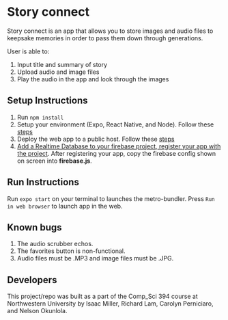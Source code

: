 # Story connect
Story connect is an app that allows you to store images and audio files to keepsake memories in order to pass them down through generations. 

User is able to:
1. Input title and summary of story
2. Upload audio and image files
3. Play the audio in the app and look through the images
## Setup Instructions
1. Run ```npm install```
2. Setup your environment (Expo, React Native, and Node). Follow these [steps](https://courses.cs.northwestern.edu/394/intro-react-native-deploy.php)
3. Deploy the web app to a public host. Follow these [steps](https://courses.cs.northwestern.edu/394/intro-react-native-deploy.php)
4. [Add a Realtime Database to your firebase project, register your app with the project](https://courses.cs.northwestern.edu/394/intro-react-native-firebase.php). 
After registering your app, copy the firebase config shown on screen into **firebase.js**. 

## Run Instructions
Run ```expo start``` on your terminal to launches the metro-bundler. Press ``Run in web browser`` to launch app in the web.
## Known bugs
1. The audio scrubber echos. 
2. The favorites button is non-functional.
3. Audio files must be .MP3 and image files must be .JPG.
## Developers
This project/repo was built as a part of the Comp_Sci 394 course at Northwestern University by Isaac Miller, Richard Lam, Carolyn Perniciaro, and Nelson Okunlola.
